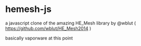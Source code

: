 hemesh-js
=========

a javascript clone of the amazing HE_Mesh library by @wblut ( https://github.com/wblut/HE_Mesh2014 )

basically vaporware at this point
